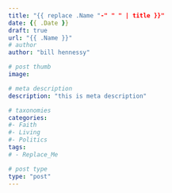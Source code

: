 ```yaml
---
title: "{{ replace .Name "-" " " | title }}"
date: {{ .Date }}
draft: true
url: "{{ .Name }}"
# author
author: "bill hennessy"

# post thumb
image: 

# meta description
description: "this is meta description"

# taxonomies
categories: 
#- Faith
#- Living
#- Politics
tags:
# - Replace_Me

# post type
type: "post"
---
```



